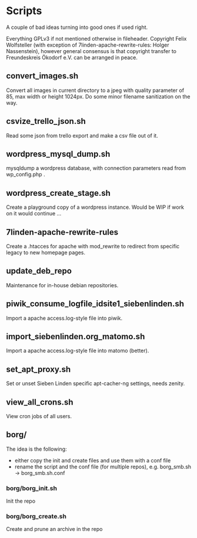 # Scripts

A couple of bad ideas turning into good ones if used right.

Everything GPLv3 if not mentioned otherwise in fileheader.
Copyright Felix Wolfsteller (with exception of 7linden-apache-rewrite-rules:
Holger Nassenstein), however general consensus is that copyright transfer to
Freundeskreis Ökodorf e.V. can be arranged in peace.

## convert_images.sh

Convert all images in current directory to a jpeg with quality parameter of
85, max width or height 1024px.  Do some minor filename sanitization on the
way.

## csvize_trello_json.sh

Read some json from trello export and make a csv file out of it.

## wordpress_mysql_dump.sh

mysqldump a wordpress database, with connection parameters read from wp_config.php .

## wordpress_create_stage.sh

Create a playground copy of a wordpress instance.  Would be WIP if work on it would continue ...

## 7linden-apache-rewrite-rules

Create a .htacces for apache with mod_rewrite to redirect from specific legacy to new homepage pages.

## update_deb_repo

Maintenance for in-house debian repositories.

## piwik_consume_logfile_idsite1_siebenlinden.sh

Import a apache access.log-style file into piwik.

## import_siebenlinden.org_matomo.sh

Import a apache access.log-style file into matomo (better).

## set_apt_proxy.sh

Set or unset Sieben Linden specific apt-cacher-ng settings, needs zenity.

## view_all_crons.sh

View cron jobs of all users.

## borg/

The idea is the following:
  * either copy the init and create files and use them with a conf file
  * rename the script and the conf file (for multiple repos), e.g. borg_smb.sh
    -> borg_smb.sh.conf

### borg/borg_init.sh

Init the repo

### borg/borg_create.sh

Create and prune an archive in the repo
